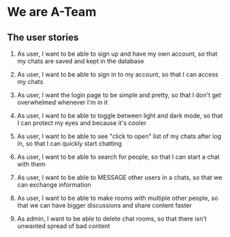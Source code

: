 # We are A-Team

## The user stories

1. As user, I want to be able to sign up and have my own account, so that my chats are saved and kept in the database

2. As user, I want to be able to sign in to my account, so that I can access my chats

3. As user, I want the login page to be simple and pretty, so that I don't get overwhelmed whenever I'm in it

4. As user, I want to be able to toggle between light and dark mode, so that I can protect my eyes and because it's cooler

5. As user, I want to be able to see "click to open" list of my chats after log in, so that I can quickly start chatting

6. As user, I want to be able to search for people, so that I can start a chat with them

7. As user, I want to be able to MESSAGE other users in a chats, so that we can exchange information

8. As user, I want to be able to make rooms with multiple other people, so that we can have bigger discussions and share content faster

9. As admin, I want to be able to delete chat rooms, so that there isn't unwanted spread of bad content
